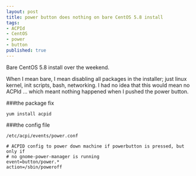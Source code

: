 ```yaml
---
layout: post
title: power button does nothing on bare CentOS 5.8 install
tags:
- ACPId
- CentOS
- power
- button
published: true
---
```

Bare CentOS 5.8 install over the weekend.

When I mean bare, I mean disabling all packages in the installer;
just linux kernel, init scripts, bash, networking.
I had no idea that this would mean no ACPId ... which meant nothing
happened when I pushed the power button.


###the package fix

    yum install acpid


###the config file

`/etc/acpi/events/power.conf`

    # ACPID config to power down machine if powerbutton is pressed, but only if
    # no gnome-power-manager is running
    event=button/power.*
    action=/sbin/poweroff
